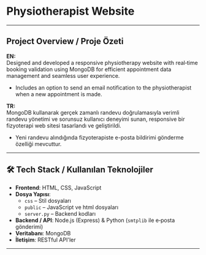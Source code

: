 # Physiotherapist Website 

---

## Project Overview / Proje Özeti

**EN:**  
Designed and developed a responsive physiotherapy website with real‑time booking validation using MongoDB for efficient appointment data management and seamless user experience.  
- Includes an option to send an email notification to the physiotherapist when a new appointment is made.

**TR:**  
MongoDB kullanarak gerçek zamanlı randevu doğrulamasıyla verimli randevu yönetimi ve sorunsuz kullanıcı deneyimi sunan, responsive bir fizyoterapi web sitesi tasarlandı ve geliştirildi.  
- Yeni randevu alındığında fizyoterapiste e-posta bildirimi gönderme özelliği mevcuttur.

---

## 🛠 Tech Stack / Kullanılan Teknolojiler

- **Frontend**: HTML, CSS, JavaScript
- **Dosya Yapısı**:
  - `css` – Stil dosyaları
  - `public` – JavaScript ve html dosyaları
  - `server.py` – Backend kodları
- **Backend / API**: Node.js (Express) & Python (`smtplib` ile e‑posta gönderimi)
- **Veritabanı**: MongoDB
- **İletişim**: RESTful API'ler

---


